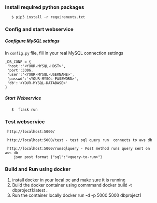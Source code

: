 ### Install required python packages

```
   $ pip3 install -r requirements.txt
```

### Config and start webservice

##### Configure MySQL settings

In ``config.py`` file, fill in your real MySQL connection settings

```
_DB_CONF = {
 'host':'<YOUR-MYSQL-HOST>',
 'port':3306,
 'user':'<YOUR-MYSQL-USERNAME>',
 'passwd':'<YOUR-MYSQL-PASSWORD>',
 'db':'<YOUR-MYSQL-DATABASE>'
}
```

##### Start Webservice

```
   $  flask run
```

### Test webservice 

```
 http://localhost:5000/
 
 http://localhost:5000/test - test sql query run  connects to aws db 
 
 http://localhost:5000/runsqlquery - Post method runs query sent on aws db
    json post format {"sql":"<query-to-run>"}

```
### Build and Run using docker 
1. install docker in your local pc and make sure it is running 
2. Build the docker container using commmand 
docker build -t dbproject1:latest .
3. Run the container locally 
docker run -d -p 5000:5000 dbproject1





